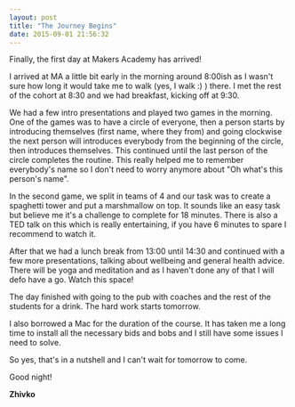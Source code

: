```yaml
---
layout: post
title: "The Journey Begins"
date: 2015-09-01 21:56:32
---
```

Finally, the first day at Makers Academy has arrived!

I arrived at MA a little bit early in the morning around 8:00ish as I wasn't sure how long it would take me to walk (yes, I walk :) ) there. I met the rest of the cohort at 8:30 and we had breakfast, kicking off at 9:30.

We had a few intro presentations and played two games in the morning. One of the games was to have a circle of everyone, then a person starts by introducing themselves (first name, where they from) and going clockwise the next person will introduces everybody from the beginning of the circle, then introduces themselves. This continued until the last person of the circle completes the routine. This really helped me to remember everybody's name so I don't need to worry anymore about "Oh what's this person's name".

In the second game, we split in teams of 4 and our task was to create a spaghetti tower and put a marshmallow on top. It sounds like an easy task but believe me it's a challenge to complete for 18 minutes. There is also a TED talk on this which is really entertaining, if you have 6 minutes to spare I recommend to watch it.

After that we had a lunch break from 13:00 until 14:30 and continued with a few more presentations, talking about wellbeing and general health advice. There will be yoga and meditation and as I haven't done any of that I will defo have a go. Watch this space!

The day finished with going to the pub with coaches and the rest of the students for a drink. The hard work starts tomorrow.

I also borrowed a Mac for the duration of the course. It has taken me a long time to install all the necessary bids and bobs and I still have some issues I need to solve.

So yes, that's in a nutshell and I can't wait for tomorrow to come.

Good night!

__Zhivko__